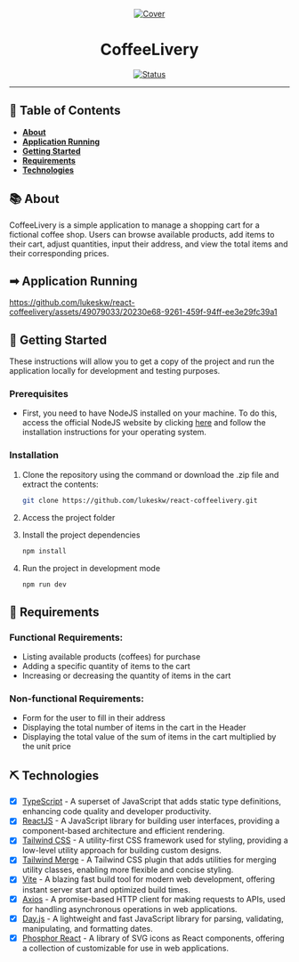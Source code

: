 <p align="center">
  <a href="" rel="noopener">
 <img src=".github/cover.png" alt="Cover"></a>
</p>
<h1 align="center">CoffeeLivery</h1>

<div align="center">

[![Status](https://img.shields.io/badge/status-active-success.svg)]() <br>

</div>

---

## 📝 Table of Contents <a name = "en"></a>

- **[About](#about_en)**
- **[Application Running](#application_running)**
- **[Getting Started](#getting_started_en)**
- **[Requirements](#requirements)**
- **[Technologies](#built_using_en)**

## 📚 About <a name = "about_en"></a>

CoffeeLivery is a simple application to manage a shopping cart for a fictional coffee shop. Users can browse available products, add items to their cart, adjust quantities, input their address, and view the total items and their corresponding prices.

## ➡ Application Running <a name = "application_running"></a>

<p align="center">

https://github.com/lukeskw/react-coffeelivery/assets/49079033/20230e68-9261-459f-94ff-ee3e29fc39a1

</p>

## 🏁 Getting Started <a name = "getting_started_en"></a>

These instructions will allow you to get a copy of the project and run the application locally for development and testing purposes.

### Prerequisites

- First, you need to have NodeJS installed on your machine. To do this, access the official NodeJS website by clicking [here](https://nodejs.org/) and follow the installation instructions for your operating system.<br />

### Installation

1. Clone the repository using the command or download the .zip file and extract the contents:

   ```sh
   git clone https://github.com/lukeskw/react-coffeelivery.git
   ```

2. Access the project folder

3. Install the project dependencies

   ```sh
   npm install
   ```

4. Run the project in development mode

   ```sh
   npm run dev
   ```

## 🔧 Requirements <a name = "requirements"></a>

### Functional Requirements:

- Listing available products (coffees) for purchase
- Adding a specific quantity of items to the cart
- Increasing or decreasing the quantity of items in the cart

### Non-functional Requirements:

- Form for the user to fill in their address
- Displaying the total number of items in the cart in the Header
- Displaying the total value of the sum of items in the cart multiplied by the unit price

## ⛏️ Technologies <a name = "built_using_en"></a>

- [x] [TypeScript](https://www.typescriptlang.org/) - A superset of JavaScript that adds static type definitions, enhancing code quality and developer productivity.
- [x] [ReactJS](https://reactjs.org/) - A JavaScript library for building user interfaces, providing a component-based architecture and efficient rendering.
- [x] [Tailwind CSS](https://tailwindcss.com/) - A utility-first CSS framework used for styling, providing a low-level utility approach for building custom designs.
- [x] [Tailwind Merge](https://github.com/tailwindlabs/tailwindcss-merge) - A Tailwind CSS plugin that adds utilities for merging utility classes, enabling more flexible and concise styling.
- [x] [Vite](https://vitejs.dev/) - A blazing fast build tool for modern web development, offering instant server start and optimized build times.
- [x] [Axios](https://axios-http.com/) - A promise-based HTTP client for making requests to APIs, used for handling asynchronous operations in web applications.
- [x] [Day.js](https://day.js.org/) - A lightweight and fast JavaScript library for parsing, validating, manipulating, and formatting dates.
- [x] [Phosphor React](https://phosphoricons.com) - A library of SVG icons as React components, offering a collection of customizable for use in web applications.
